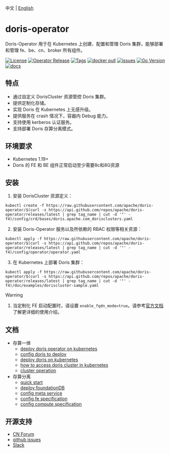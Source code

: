 中文 | [English](README.md)
# doris-operator
Doris-Operator 用于在 Kubernetes 上创建、配置和管理 Doris 集群，能够部署和管理 fe、be、cn、broker 所有组件。  

[![License](https://img.shields.io/badge/license-Apache%202-4EB1BA.svg?color=f5deb3)](https://www.apache.org/licenses/LICENSE-2.0.html)
[![Operator Release](https://img.shields.io/github/v/release/apache/doris-operator?color=00FFFF)](https://github.com/apache/doris-operator/releases)
[![Tags](https://img.shields.io/github/v/tag/apache/doris-operator?label=latest%20tag&color=00FF7F)](https://github.com/apache/doris-operator/tags)
[![docker pull](https://img.shields.io/docker/pulls/apache/doris?color=1E90FF&logo=docker)](https://img.shields.io/docker/pulls/apache/doris)
[![issues](https://img.shields.io/github/issues-search?query=repo%3Aapache%2Fdoris-operator%20is%3Aopen&color=AFEEEE&label=issues)](https://github.com/apache/doris-operator/issues)
[![Go Version](https://img.shields.io/github/go-mod/go-version/apache/doris-operator?color=00FFFF)](https://img.shields.io/github/go-mod/go-version/apache/doris-operator)
[![docs](https://img.shields.io/website?url=https%3A%2F%2Fdoris.apache.org%2Fdocs%2Finstall%2Fdeploy-on-kubernetes%2Finstall-config-cluster&label=docs&color=7FFF00)](https://doris.apache.org/docs/install/deploy-on-kubernetes/install-config-cluster)

## 特点
- 通过自定义 DorisCluster 资源管控 Doris 集群。
- 提供定制化存储。
- 实现 Doris 在 Kubernetes 上无感升级。
- 提供服务在 crash 情况下，容器内 Debug 能力。
- 支持使用 kerberos 认证服务。
- 支持部署 Doris 存算分离模式。

## 环境要求  
- Kubernetes 1.19+  
- Doris 的 FE 和 BE 组件正常启动至少需要8c和8G资源

## 安装  
1. 安装 DorisCluster 资源定义：  
```  
kubectl create -f https://raw.githubusercontent.com/apache/doris-operator/$(curl -s https://api.github.com/repos/apache/doris-operator/releases/latest | grep tag_name | cut -d '"' -f4)/config/crd/bases/doris.apache.com_dorisclusters.yaml
```
2. 安装 Doris-Operator 服务以及所依赖的 RBAC 权限等相关资源：
```
kubectl apply -f https://raw.githubusercontent.com/apache/doris-operator/$(curl -s https://api.github.com/repos/apache/doris-operator/releases/latest | grep tag_name | cut -d '"' -f4)/config/operator/operator.yaml
```
3. 在 Kubernetes 上部署 Doris 集群：
```  
kubectl apply -f https://raw.githubusercontent.com/apache/doris-operator/$(curl -s https://api.github.com/repos/apache/doris-operator/releases/latest | grep tag_name | cut -d '"' -f4)/doc/examples/doriscluster-sample.yaml
```
>[!WARNING]
>1. 当定制化 FE 启动配置时，请设置 `enable_fqdn_mode=true`。请参考[官方文档](https://doris.apache.org/zh-CN/docs/3.0/install/cluster-deployment/k8s-deploy/compute-storage-coupled/install-quickstart)了解更详细的使用介绍。

## 文档
- 存算一体
    - [deploy doris operator on kubernetes](https://doris.apache.org/zh-CN/docs/install/deploy-on-kubernetes/install-doris-operator)
    - [config doris to deploy](https://doris.apache.org/zh-CN/docs/install/deploy-on-kubernetes/install-config-cluster)
    - [deploy doris on kubernetes](https://doris.apache.org/zh-CN/docs/install/deploy-on-kubernetes/install-doris-cluster)
    - [how to access doris cluster in kubernetes](https://doris.apache.org/zh-CN/docs/install/deploy-on-kubernetes/access-cluster)
    - [cluster operation](https://doris.apache.org/zh-CN/docs/install/deploy-on-kubernetes/cluster-operation)
- 存算分离
    - [quick start](https://doris.apache.org/zh-CN/docs/3.0/install/deploy-on-kubernetes/separating-storage-compute/install-doris-cluster)
    - [deploy foundationDB](https://doris.apache.org/zh-CN/docs/3.0/install/deploy-on-kubernetes/separating-storage-compute/install-fdb)
    - [config meta service](https://doris.apache.org/zh-CN/docs/3.0/install/deploy-on-kubernetes/separating-storage-compute/config-ms)
    - [config fe specification](https://doris.apache.org/zh-CN/docs/3.0/install/deploy-on-kubernetes/separating-storage-compute/config-fe)
    - [config compute specification](http://doris.apache.org/zh-CN/docs/3.0/install/deploy-on-kubernetes/separating-storage-compute/config-cg)

## 开源支持
- [CN Forum](https://ask.selectdb.com/)
- [github issues](https://github.com/apache/doris-operator/issues)
- [Slack](https://apachedoriscommunity.slack.com/archives/C08A99F88DP/p1739955284300669)